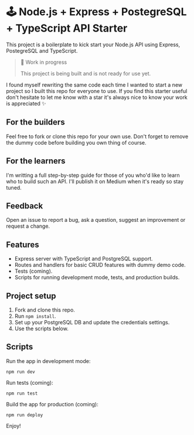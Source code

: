 # 🕹 Node.js + Express + PostegreSQL + TypeScript API Starter

This project is a boilerplate to kick start your Node.js API using Express, PostegreSQL and TypeScript. 
&NewLine;

> 
> 🚧 Work in progress
> 
> This project is being built and is not ready for use yet.
>
&NewLine;

I found myself rewriting the same code each time I wanted to start a new project so I built this repo for everyone to use. If you find this starter useful don't hesitate to let me know with a star it's always nice to know your work is appreciated ✨
&NewLine;

## For the builders
Feel free to fork or clone this repo for your own use. Don't forget to remove the dummy code before building you own thing of course.
&NewLine;

## For the learners
I'm writting a full step-by-step guide for those of you who'd like to learn who to build such an API. I'll publish it on Medium when it's ready so stay tuned.
&NewLine;

## Feedback
Open an issue to report a bug, ask a question, suggest an improvement or request a change.
&NewLine;

## Features
- Express server with TypeScript and PostgreSQL support.
- Routes and handlers for basic CRUD features with dummy demo code.
- Tests (coming).
- Scripts for running development mode, tests, and production builds.
&NewLine;

## Project setup
1. Fork and clone this repo.
2. Run `npm install`.
3. Set up your PostgreSQL DB and update the credentials settings.
4. Use the scripts below.
&NewLine;

## Scripts
Run the app in development mode:
```
npm run dev
```

Run tests (coming):
```
npm run test
```

Build the app for production (coming):
```
npm run deploy
```
&NewLine;

Enjoy!